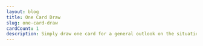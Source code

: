 ```yaml
---
layout: blog
title: One Card Draw
slug: one-card-draw
cardCount: 1
description: Simply draw one card for a general outlook on the situation.
---
```


